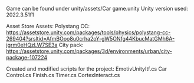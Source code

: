 Game can be found under unity/assets/Car game.unity
Unity version used: 2022.3.51f1

Asset Store Assets:
Polystang CC: https://assetstore.unity.com/packages/tools/physics/polystang-cc-269404?srsltid=AfmBOoo8u0crha2oY-gW5ONfg44KbucMatGMh6A-jgrm0eHQzLW7SE3a
City pack: https://assetstore.unity.com/packages/3d/environments/urban/city-package-107224

Created and modified scripts for the project:
EmotivUnityItf.cs
Car Control.cs
Finish.cs
Timer.cs
CortexInteract.cs
